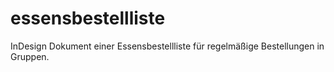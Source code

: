 # essensbestellliste
InDesign Dokument einer Essensbestellliste für regelmäßige Bestellungen in Gruppen.

